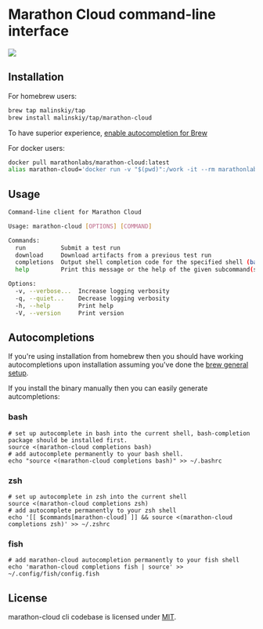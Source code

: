 # Marathon Cloud command-line interface

![](assets/marathon-cloud-cli.1280.gif)

## Installation
For homebrew users:
```bash
brew tap malinskiy/tap
brew install malinskiy/tap/marathon-cloud
```
To have superior experience, [enable autocompletion for Brew](https://docs.brew.sh/Shell-Completion#configuring-completions-in-zsh)

For docker users:
```bash
docker pull marathonlabs/marathon-cloud:latest
alias marathon-cloud='docker run -v "$(pwd)":/work -it --rm marathonlabs/marathon-cloud:latest'
```

## Usage
```bash
Command-line client for Marathon Cloud

Usage: marathon-cloud [OPTIONS] [COMMAND]

Commands:
  run          Submit a test run
  download     Download artifacts from a previous test run
  completions  Output shell completion code for the specified shell (bash, zsh, fish)
  help         Print this message or the help of the given subcommand(s)

Options:
  -v, --verbose...  Increase logging verbosity
  -q, --quiet...    Decrease logging verbosity
  -h, --help        Print help
  -V, --version     Print version
```

## Autocompletions
If you're using installation from homebrew then you should have working autocompletions upon installation assuming
you've done the [brew general setup](https://docs.brew.sh/Shell-Completion#configuring-completions-in-zsh).

If you install the binary manually then you can easily generate autcompletions:

### bash
```
# set up autocomplete in bash into the current shell, bash-completion package should be installed first.
source <(marathon-cloud completions bash) 
# add autocomplete permanently to your bash shell.
echo "source <(marathon-cloud completions bash)" >> ~/.bashrc 
```

### zsh
```
# set up autocomplete in zsh into the current shell
source <(marathon-cloud completions zsh) 
# add autocomplete permanently to your zsh shell
echo '[[ $commands[marathon-cloud] ]] && source <(marathon-cloud completions zsh)' >> ~/.zshrc 
```

### fish
```
# add marathon-cloud autocompletion permanently to your fish shell 
echo 'marathon-cloud completions fish | source' >> ~/.config/fish/config.fish  
```

## License
marathon-cloud cli codebase is licensed under [MIT](LICENSE).
